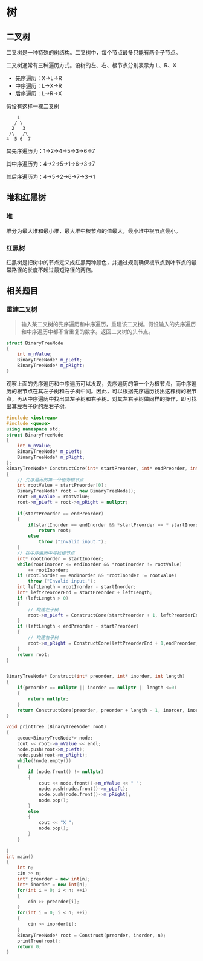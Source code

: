 # 树

## 二叉树

二叉树是一种特殊的树结构。二叉树中，每个节点最多只能有两个子节点。

二叉树通常有三种遍历方式。设树的左、右、根节点分别表示为 L、R、X

- 先序遍历：X->L->R
- 中序遍历：L->X->R
- 后序遍历：L->R->X

假设有这样一棵二叉树

```
    1
   / \
  2   3
 /\   /\
4  5 6  7
```

其先序遍历为：1->2->4->5->3->6->7

其中序遍历为：4->2->5->1->6->3->7

其后序遍历为：4->5->2->6->7->3->1

## 堆和红黑树

### 堆

堆分为最大堆和最小堆，最大堆中根节点的值最大，最小堆中根节点最小。

### 红黑树

红黑树是把树中的节点定义成红黑两种颜色，并通过规则确保根节点到叶节点的最常路径的长度不超过最短路径的两倍。

## 相关题目

### 重建二叉树

> 输入某二叉树的先序遍历和中序遍历，重建该二叉树。假设输入的先序遍历和中序遍历中都不含重复的数字。返回二叉树的头节点。

```C++
struct BinaryTreeNode
{
    int m_nValue;
    BinaryTreeNode* m_pLeft;
    BinaryTreeNode* m_pRight;
}
```

观察上面的先序遍历和中序遍历可以发现，先序遍历的第一个为根节点，而中序遍历的根节点在其左子树和右子树中间。因此，可以根据先序遍历找出这棵树的根节点，再从中序遍历中找出其左子树和右子树。对其左右子树做同样的操作，即可找出其左右子树的左右子树。

```C++
#include <iostream>
#include <queue>
using namespace std;
struct BinaryTreeNode
{
	int m_nValue;
	BinaryTreeNode* m_pLeft;
	BinaryTreeNode* m_pRight;
};
BinaryTreeNode* ConstructCore(int* startPreorder, int* endPreorder, int* startInorder, int* endInorder)
{
	// 先序遍历的第一个值为根节点 
	int rootValue = startPreorder[0];
	BinaryTreeNode* root = new BinaryTreeNode();
	root->m_nValue = rootValue;
	root->m_pLeft = root->m_pRight = nullptr;
	
	if(startPreorder == endPreorder)
	{
		if(startInorder == endInorder && *startPreorder == * startInorder)
			return root;
		else
			throw ("Invalid input.");
	}
	// 在中序遍历中寻找根节点
	int* rootInorder = startInorder;
	while(rootInorder <= endInorder && *rootInorder != rootValue)
		++ rootInorder;
	if (rootInorder == endInorder && *rootInorder != rootValue)
		throw ("Invalid input.");
	int leftLength = rootInorder - startInorder;
	int* leftPreorderEnd = startPreorder + leftLength;
	if (leftLength > 0)
	{
		// 构建左子树
		root->m_pLeft = ConstructCore(startPreorder + 1, leftPreorderEnd, startInorder, rootInorder - 1); 
	}
	if (leftLength < endPreorder - startPreorder)
	{
		// 构建右子树
		root->m_pRight = ConstructCore(leftPreorderEnd + 1,endPreorder, rootInorder + 1, endInorder); 
	}
	return root; 
}


BinaryTreeNode* Construct(int* preorder, int* inorder, int length)
{
	if(preorder == nullptr || inorder == nullptr || length <=0)
	{
		return nullptr;
	}
	return ConstructCore(preorder, preorder + length - 1, inorder, inorder + length - 1);
}

void printTree (BinaryTreeNode* root)
{
	queue<BinaryTreeNode*> node;
	cout << root->m_nValue << endl;
	node.push(root->m_pLeft);
	node.push(root->m_pRight);
	while(!node.empty())
	{
		if (node.front() != nullptr)
		{
			cout << node.front()->m_nValue << " ";
			node.push(node.front()->m_pLeft);
			node.push(node.front()->m_pRight);
			node.pop();
		}
		else
		{
			cout << "X ";
			node.pop();
		}
	}
	
}
int main()
{
	int n;
	cin >> n;
	int* preorder = new int[n];
	int* inorder = new int[n];
	for(int i = 0; i < n; ++i)
	{
		cin >> preorder[i];
	}
	for(int i = 0; i < n; ++i)
	{
		cin >> inorder[i];
	}
	BinaryTreeNode* root = Construct(preorder, inorder, n);
	printTree(root);
	return 0;
}
```

